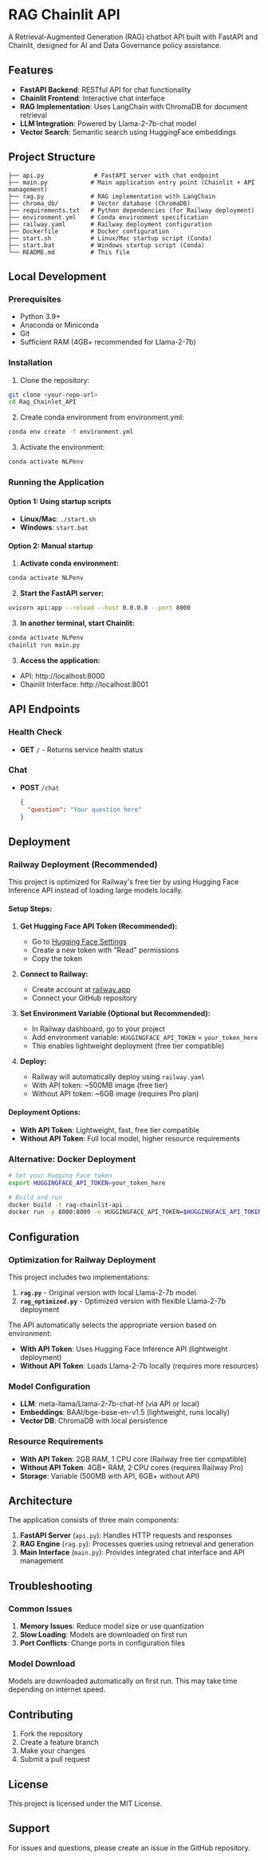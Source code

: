 # RAG Chainlit API

A Retrieval-Augmented Generation (RAG) chatbot API built with FastAPI and Chainlit, designed for AI and Data Governance policy assistance.

## Features

- **FastAPI Backend**: RESTful API for chat functionality
- **Chainlit Frontend**: Interactive chat interface
- **RAG Implementation**: Uses LangChain with ChromaDB for document retrieval
- **LLM Integration**: Powered by Llama-2-7b-chat model
- **Vector Search**: Semantic search using HuggingFace embeddings

## Project Structure

```
├── api.py              # FastAPI server with chat endpoint
├── main.py            # Main application entry point (Chainlit + API management)
├── rag.py             # RAG implementation with LangChain
├── chroma_db/         # Vector database (ChromaDB)
├── requirements.txt   # Python dependencies (for Railway deployment)
├── environment.yml    # Conda environment specification
├── railway.yaml       # Railway deployment configuration
├── Dockerfile         # Docker configuration
├── start.sh           # Linux/Mac startup script (Conda)
├── start.bat          # Windows startup script (Conda)
└── README.md          # This file
```

## Local Development

### Prerequisites

- Python 3.9+
- Anaconda or Miniconda
- Git
- Sufficient RAM (4GB+ recommended for Llama-2-7b)

### Installation

1. Clone the repository:
```bash
git clone <your-repo-url>
cd Rag_Chainlet_API
```

2. Create conda environment from environment.yml:
```bash
conda env create -f environment.yml
```

3. Activate the environment:
```bash
conda activate NLPenv
```

### Running the Application

#### Option 1: Using startup scripts
- **Linux/Mac**: `./start.sh`
- **Windows**: `start.bat`

#### Option 2: Manual startup
1. **Activate conda environment:**
```bash
conda activate NLPenv
```

2. **Start the FastAPI server:**
```bash
uvicorn api:app --reload --host 0.0.0.0 --port 8000
```

3. **In another terminal, start Chainlit:**
```bash
conda activate NLPenv
chainlit run main.py
```

3. **Access the application:**
- API: http://localhost:8000
- Chainlit Interface: http://localhost:8001

## API Endpoints

### Health Check
- **GET** `/` - Returns service health status

### Chat
- **POST** `/chat`
  ```json
  {
    "question": "Your question here"
  }
  ```

## Deployment

### Railway Deployment (Recommended)

This project is optimized for Railway's free tier by using Hugging Face Inference API instead of loading large models locally.

#### Setup Steps:

1. **Get Hugging Face API Token (Recommended):**
   - Go to [Hugging Face Settings](https://huggingface.co/settings/tokens)
   - Create a new token with "Read" permissions
   - Copy the token

2. **Connect to Railway:**
   - Create account at [railway.app](https://railway.app)
   - Connect your GitHub repository

3. **Set Environment Variable (Optional but Recommended):**
   - In Railway dashboard, go to your project
   - Add environment variable: `HUGGINGFACE_API_TOKEN` = `your_token_here`
   - This enables lightweight deployment (free tier compatible)

4. **Deploy:**
   - Railway will automatically deploy using `railway.yaml`
   - With API token: ~500MB image (free tier)
   - Without API token: ~6GB image (requires Pro plan)

#### Deployment Options:
- **With API Token**: Lightweight, fast, free tier compatible
- **Without API Token**: Full local model, higher resource requirements

### Alternative: Docker Deployment

```bash
# Set your Hugging Face token
export HUGGINGFACE_API_TOKEN=your_token_here

# Build and run
docker build -t rag-chainlit-api .
docker run -p 8000:8000 -e HUGGINGFACE_API_TOKEN=$HUGGINGFACE_API_TOKEN rag-chainlit-api
```

## Configuration

### Optimization for Railway Deployment

This project includes two implementations:

1. **`rag.py`** - Original version with local Llama-2-7b model
2. **`rag_optimized.py`** - Optimized version with flexible Llama-2-7b deployment

The API automatically selects the appropriate version based on environment:
- **With API Token**: Uses Hugging Face Inference API (lightweight deployment)
- **Without API Token**: Loads Llama-2-7b locally (requires more resources)

### Model Configuration
- **LLM**: meta-llama/Llama-2-7b-chat-hf (via API or local)
- **Embeddings**: BAAI/bge-base-en-v1.5 (lightweight, runs locally)
- **Vector DB**: ChromaDB with local persistence

### Resource Requirements
- **With API Token**: 2GB RAM, 1 CPU core (Railway free tier compatible)
- **Without API Token**: 4GB+ RAM, 2 CPU cores (requires Railway Pro)
- **Storage**: Variable (500MB with API, 6GB+ without API)

## Architecture

The application consists of three main components:

1. **FastAPI Server** (`api.py`): Handles HTTP requests and responses
2. **RAG Engine** (`rag.py`): Processes queries using retrieval and generation
3. **Main Interface** (`main.py`): Provides integrated chat interface and API management

## Troubleshooting

### Common Issues

1. **Memory Issues**: Reduce model size or use quantization
2. **Slow Loading**: Models are downloaded on first run
3. **Port Conflicts**: Change ports in configuration files

### Model Download
Models are downloaded automatically on first run. This may take time depending on internet speed.

## Contributing

1. Fork the repository
2. Create a feature branch
3. Make your changes
4. Submit a pull request

## License

This project is licensed under the MIT License.

## Support

For issues and questions, please create an issue in the GitHub repository.
